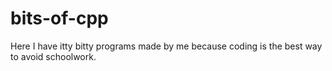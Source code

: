 # bits-of-cpp
Here I have itty bitty programs made by me because coding is the best way to avoid schoolwork.
